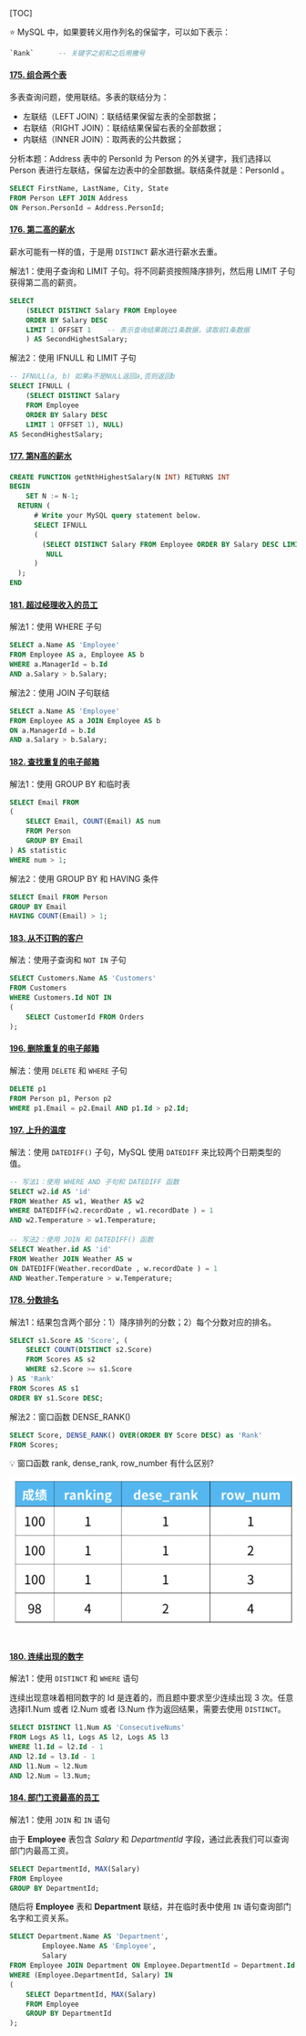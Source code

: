 [TOC]

:star:  MySQL 中，如果要转义用作列名的保留字，可以如下表示：

```sql
`Rank`		-- 关键字之前和之后用撇号
```



#### [175. 组合两个表](https://leetcode-cn.com/problems/combine-two-tables/)

多表查询问题，使用联结。多表的联结分为：

- 左联结（LEFT JOIN）：联结结果保留左表的全部数据；
- 右联结（RIGHT JOIN）：联结结果保留右表的全部数据；
- 内联结（INNER JOIN）：取两表的公共数据；

分析本题：Address 表中的 PersonId 为 Person 的外关键字，我们选择以 Person 表进行左联结，保留左边表中的全部数据。联结条件就是：PersonId 。

```sql
SELECT FirstName, LastName, City, State
FROM Person LEFT JOIN Address
ON Person.PersonId = Address.PersonId;
```



#### [176. 第二高的薪水](https://leetcode-cn.com/problems/second-highest-salary/)

薪水可能有一样的值，于是用 `DISTINCT` 薪水进行薪水去重。

解法1：使用子查询和 LIMIT 子句。将不同薪资按照降序排列，然后用 LIMIT 子句获得第二高的薪资。

```sql
SELECT 
    (SELECT DISTINCT Salary FROM Employee
    ORDER BY Salary DESC
    LIMIT 1 OFFSET 1	-- 表示查询结果跳过1条数据，读取前1条数据
    ) AS SecondHighestSalary;
```

解法2：使用 IFNULL 和 LIMIT 子句

```sql
-- IFNULL(a, b) 如果a不是NULL返回a,否则返回b
SELECT IFNULL (
    (SELECT DISTINCT Salary
    FROM Employee
    ORDER BY Salary DESC
    LIMIT 1 OFFSET 1), NULL) 
AS SecondHighestSalary;
```

#### [177. 第N高的薪水](https://leetcode-cn.com/problems/nth-highest-salary/)

```sql
CREATE FUNCTION getNthHighestSalary(N INT) RETURNS INT
BEGIN
    SET N := N-1;
  RETURN (
      # Write your MySQL query statement below.
      SELECT IFNULL
      (
        (SELECT DISTINCT Salary FROM Employee ORDER BY Salary DESC LIMIT N, 1),
         NULL
      )
  );
END
```

#### [181. 超过经理收入的员工](https://leetcode-cn.com/problems/employees-earning-more-than-their-managers/)

解法1：使用 WHERE 子句

```sql
SELECT a.Name AS 'Employee'
FROM Employee AS a, Employee AS b
WHERE a.ManagerId = b.Id
AND a.Salary > b.Salary;
```

解法2：使用 JOIN 子句联结

```sql
SELECT a.Name AS 'Employee'
FROM Employee AS a JOIN Employee AS b
ON a.ManagerId = b.Id
AND a.Salary > b.Salary; 
```

#### [182. 查找重复的电子邮箱](https://leetcode-cn.com/problems/duplicate-emails/)

解法1：使用 GROUP BY 和临时表

```sql
SELECT Email FROM 
(
    SELECT Email, COUNT(Email) AS num
    FROM Person
    GROUP BY Email
) AS statistic
WHERE num > 1;
```

解法2：使用 GROUP BY 和 HAVING 条件

```sql
SELECT Email FROM Person
GROUP BY Email
HAVING COUNT(Email) > 1;
```

#### [183. 从不订购的客户](https://leetcode-cn.com/problems/customers-who-never-order/)

解法：使用子查询和 `NOT IN` 子句

```sql
SELECT Customers.Name AS 'Customers'
FROM Customers
WHERE Customers.Id NOT IN
(
    SELECT CustomerId FROM Orders
);
```

#### [196. 删除重复的电子邮箱](https://leetcode-cn.com/problems/delete-duplicate-emails/)

解法：使用 `DELETE` 和 `WHERE` 子句

```sql
DELETE p1
FROM Person p1, Person p2
WHERE p1.Email = p2.Email AND p1.Id > p2.Id;
```

#### [197. 上升的温度](https://leetcode-cn.com/problems/rising-temperature/)

解法：使用 `DATEDIFF()` 子句，MySQL 使用 `DATEDIFF` 来比较两个日期类型的值。

```sql
-- 写法1：使用 WHERE AND 子句和 DATEDIFF 函数
SELECT w2.id AS 'id'
FROM Weather AS w1, Weather AS w2
WHERE DATEDIFF(w2.recordDate , w1.recordDate ) = 1
AND w2.Temperature > w1.Temperature;

-- 写法2：使用 JOIN 和 DATEDIFF() 函数
SELECT Weather.id AS 'id'
FROM Weather JOIN Weather AS w
ON DATEDIFF(Weather.recordDate , w.recordDate ) = 1
AND Weather.Temperature > w.Temperature;
```

#### [178. 分数排名](https://leetcode-cn.com/problems/rank-scores/)

解法1：结果包含两个部分：1）降序排列的分数；2）每个分数对应的排名。

```sql
SELECT s1.Score AS 'Score', (
    SELECT COUNT(DISTINCT s2.Score)
    FROM Scores AS s2
    WHERE s2.Score >= s1.Score
) AS 'Rank'
FROM Scores AS s1
ORDER BY s1.Score DESC;
```

解法2：窗口函数 DENSE_RANK()

```sql
SELECT Score, DENSE_RANK() OVER(ORDER BY Score DESC) as 'Rank'
FROM Scores;
```



:bulb: 窗口函数 rank, dense_rank, row_number 有什么区别?

<div align="center"> <img src="Figs/SQL%E7%BB%83%E4%B9%A0_1.png" width="700"/> </div><br>

#### [180. 连续出现的数字](https://leetcode-cn.com/problems/consecutive-numbers/)

解法1：使用 `DISTINCT` 和 `WHERE` 语句

连续出现意味着相同数字的 Id 是连着的，而且题中要求至少连续出现 3 次。任意选择l1.Num 或者 l2.Num 或者 l3.Num 作为返回结果，需要去使用 `DISTINCT`。

```sql
SELECT DISTINCT l1.Num AS 'ConsecutiveNums'
FROM Logs AS l1, Logs AS l2, Logs AS l3
WHERE l1.Id = l2.Id - 1
AND l2.Id = l3.Id - 1
AND l1.Num = l2.Num
AND l2.Num = l3.Num;
```

#### [184. 部门工资最高的员工](https://leetcode-cn.com/problems/department-highest-salary/)

解法1：使用 `JOIN` 和 `IN` 语句

由于 **Employee** 表包含 *Salary* 和 *DepartmentId* 字段，通过此表我们可以查询部门内最高工资。

```sql
SELECT DepartmentId, MAX(Salary)
FROM Employee
GROUP BY DepartmentId;
```

随后将 **Employee** 表和 **Department** 联结，并在临时表中使用 `IN` 语句查询部门名字和工资关系。

```sql
SELECT Department.Name AS 'Department',
        Employee.Name AS 'Employee',
        Salary
FROM Employee JOIN Department ON Employee.DepartmentId = Department.Id
WHERE (Employee.DepartmentId, Salary) IN
(
    SELECT DepartmentId, MAX(Salary)
    FROM Employee
    GROUP BY DepartmentId
);
```

